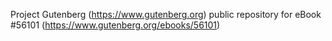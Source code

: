 Project Gutenberg (https://www.gutenberg.org) public repository for
eBook #56101 (https://www.gutenberg.org/ebooks/56101)
